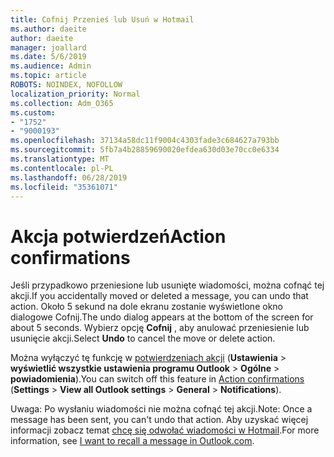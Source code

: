 ```yaml
---
title: Cofnij Przenieś lub Usuń w Hotmail
ms.author: daeite
author: daeite
manager: joallard
ms.date: 5/6/2019
ms.audience: Admin
ms.topic: article
ROBOTS: NOINDEX, NOFOLLOW
localization_priority: Normal
ms.collection: Adm_O365
ms.custom:
- "1752"
- "9000193"
ms.openlocfilehash: 37134a58dc11f9004c4303fade3c684627a793bb
ms.sourcegitcommit: 5fb7a4b28859690020efdea630d03e70cc0e6334
ms.translationtype: MT
ms.contentlocale: pl-PL
ms.lasthandoff: 06/28/2019
ms.locfileid: "35361071"
---
```

# <a name="action-confirmations"></a><span data-ttu-id="4628b-102">Akcja potwierdzeń</span><span class="sxs-lookup"><span data-stu-id="4628b-102">Action confirmations</span></span>

<span data-ttu-id="4628b-103">Jeśli przypadkowo przeniesione lub usunięte wiadomości, można cofnąć tej akcji.</span><span class="sxs-lookup"><span data-stu-id="4628b-103">If you accidentally moved or deleted a message, you can undo that action.</span></span> <span data-ttu-id="4628b-104">Około 5 sekund na dole ekranu zostanie wyświetlone okno dialogowe Cofnij.</span><span class="sxs-lookup"><span data-stu-id="4628b-104">The undo dialog appears at the bottom of the screen for about 5 seconds.</span></span> <span data-ttu-id="4628b-105">Wybierz opcję **Cofnij** , aby anulować przeniesienie lub usunięcie akcji.</span><span class="sxs-lookup"><span data-stu-id="4628b-105">Select **Undo** to cancel the move or delete action.</span></span>

<span data-ttu-id="4628b-106">Można wyłączyć tę funkcję w [potwierdzeniach akcji](https://outlook.live.com/mail/options/general/notifications) (**Ustawienia** > **wyświetlić wszystkie ustawienia programu Outlook** > **Ogólne** > **powiadomienia**).</span><span class="sxs-lookup"><span data-stu-id="4628b-106">You can switch off this feature in [Action confirmations](https://outlook.live.com/mail/options/general/notifications) (**Settings** > **View all Outlook settings** > **General** > **Notifications**).</span></span>

<span data-ttu-id="4628b-107">Uwaga: Po wysłaniu wiadomości nie można cofnąć tej akcji.</span><span class="sxs-lookup"><span data-stu-id="4628b-107">Note: Once a message has been sent, you can't undo that action.</span></span> <span data-ttu-id="4628b-108">Aby uzyskać więcej informacji zobacz temat [chcę się odwołać wiadomości w Hotmail](https://support.office.com/article/c069ddde-5282-4085-8f4c-d7b133324f8a).</span><span class="sxs-lookup"><span data-stu-id="4628b-108">For more information, see [I want to recall a message in Outlook.com](https://support.office.com/article/c069ddde-5282-4085-8f4c-d7b133324f8a).</span></span>